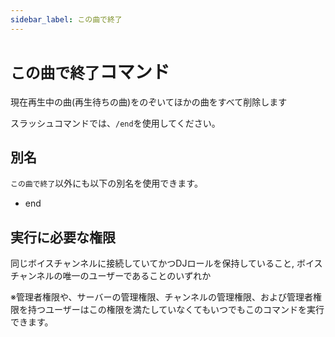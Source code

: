 ```yaml
---
sidebar_label: この曲で終了
---
```

# `この曲で終了`コマンド
現在再生中の曲(再生待ちの曲)をのぞいてほかの曲をすべて削除します

スラッシュコマンドでは、`/end`を使用してください。

## 別名
`この曲で終了`以外にも以下の別名を使用できます。

- end




## 実行に必要な権限
同じボイスチャンネルに接続していてかつDJロールを保持していること, ボイスチャンネルの唯一のユーザーであることのいずれか

※管理者権限や、サーバーの管理権限、チャンネルの管理権限、および管理者権限を持つユーザーはこの権限を満たしていなくてもいつでもこのコマンドを実行できます。
  
